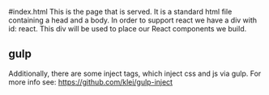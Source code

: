 #index.html
This is the page that is served. It is a standard html file containing a head and a body.
In order to support react we have a div with id: react. This div will be used to place our React components we build.

## gulp
Additionally, there are some inject tags, which inject css and js via gulp. For more info see:
https://github.com/klei/gulp-inject
